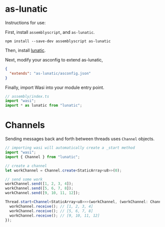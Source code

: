 # as-lunatic

Instructions for use:

First, install `assemblyscript`, and `as-lunatic`.

```
npm install --save-dev assemblyscript as-lunatic
```

Then, install [lunatic](https://github.com/lunatic-solutions/lunatic).

Next, modify your asconfig to extend as-lunatic,

```json
{
  "extends": "as-lunatic/asconfig.json"
}
```

Finally, import Wasi into your module entry point.

```ts
// assembly/index.ts
import "wasi";
import * as lunatic from "lunatic";
```

# Channels

Sending messages back and forth between threads uses `Channel` objects.

```ts
// importing wasi will automatically create a _start method
import "wasi";
import { Channel } from "lunatic";

// create a channel
let workChannel = Channel.create<StaticArray<u8>>(0);

// send some work
workChannel.send([1, 2, 3, 4]);
workChannel.send([5, 6, 7, 8]);
workChannel.send([9, 10, 11, 12]);

Thread.start<Channel<StaticArray<u8>>>(workChannel, (workChannel: Channel<StaticArray<u8>>) => {
  workChannel.receive(); // [1, 2, 3, 4]
  workChannel.receive(); // [5, 6, 7, 8]
  workChannel.receive(); // [9, 10, 11, 12]
});
```
